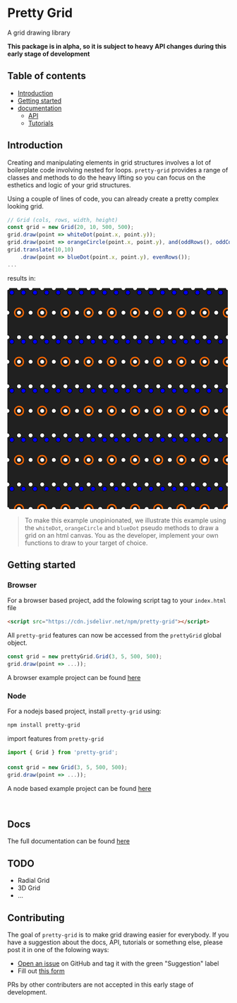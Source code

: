 # Pretty Grid
A grid drawing library

<b> This package is in alpha, so it is subject to heavy API changes during this early stage of development </b>

## Table of contents
- [Introduction](#introduction)
- [Getting started](#getting-started)
- [documentation](https://github.com/VadimGouskov/pretty-grid/wiki)
  - [API](https://github.com/VadimGouskov/pretty-grid/wiki/API)
  - [Tutorials](https://github.com/VadimGouskov/pretty-grid/wiki/tutorials)

## Introduction 
Creating and manipulating elements in grid structures involves a lot of boilerplate code involving nested for loops. 
`pretty-grid` provides a range of classes and methods to do the heavy lifting so you can focus on the esthetics and logic of your grid structures.

Using a couple of lines of code, you can already create a pretty complex looking grid.
```js
// Grid (cols, rows, width, height)
const grid = new Grid(20, 10, 500, 500);
grid.draw(point => whiteDot(point.x, point.y));
grid.draw(point => orangeCircle(point.x, point.y), and(oddRows(), oddCols()));
grid.translate(10,10)
    .draw(point => blueDot(point.x, point.y), evenRows());
...
```
results in:

![intro](assets/intro.png)

> To make this example unopinionated, we illustrate this example using the `whiteDot`,  `orangeCircle` and  `blueDot` pseudo methods to draw a grid on an html canvas. You as the developer, implement your own functions to draw to your target of choice.

## Getting started

### Browser

For a browser based project, add the folowing script tag to your `index.html` file

```html
<script src="https://cdn.jsdelivr.net/npm/pretty-grid"></script>
```

All `pretty-grid` features can now be accessed from the `prettyGrid` global object.

```js
const grid = new prettyGrid.Grid(3, 5, 500, 500);
grid.draw(point => ...));
```

A browser example project can be found [here](https://github.com/VadimGouskov/pretty-grid/tree/main/examples/browser-simple-p5)

### Node

For a nodejs based project, install `pretty-grid` using:

```bash
npm install pretty-grid
```

import features from `pretty-grid`

```js
import { Grid } from 'pretty-grid';

const grid = new Grid(3, 5, 500, 500);
grid.draw(point => ...));
```
A node based example project can be found [here](https://github.com/VadimGouskov/pretty-grid/tree/main/examples/node-typescript-p5)


<br />

## Docs

The full documentation can be found [here](https://github.com/VadimGouskov/pretty-grid/wiki)


## TODO
- Radial Grid
- 3D Grid
- ...

## Contributing
The goal of `pretty-grid` is to make grid drawing easier for everybody.
If you have a suggestion about the docs, API, tutorials or somethıng else, please post it in one of the folowing ways:
- [Open an issue](https://github.com/VadimGouskov/pretty-grid/issues) on GitHub and tag it with the green "Suggestion" label
- Fill out [this form](https://forms.office.com/r/Pz7nQk2iBA)

PRs by other contributers are not accepted in this early stage of development.
